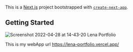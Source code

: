 This is a [Next.js](https://nextjs.org/) project bootstrapped with [`create-next-app`](https://github.com/vercel/next.js/tree/canary/packages/create-next-app).

## Getting Started

![Screenshot 2022-04-28 at 14-43-20 Lena Portfolio](https://user-images.githubusercontent.com/95056164/165767046-a5aa6023-f3c0-4d4f-9e2d-ddee7493ac52.png)


This is my webApp url https://lena-portfolio.vercel.app/



